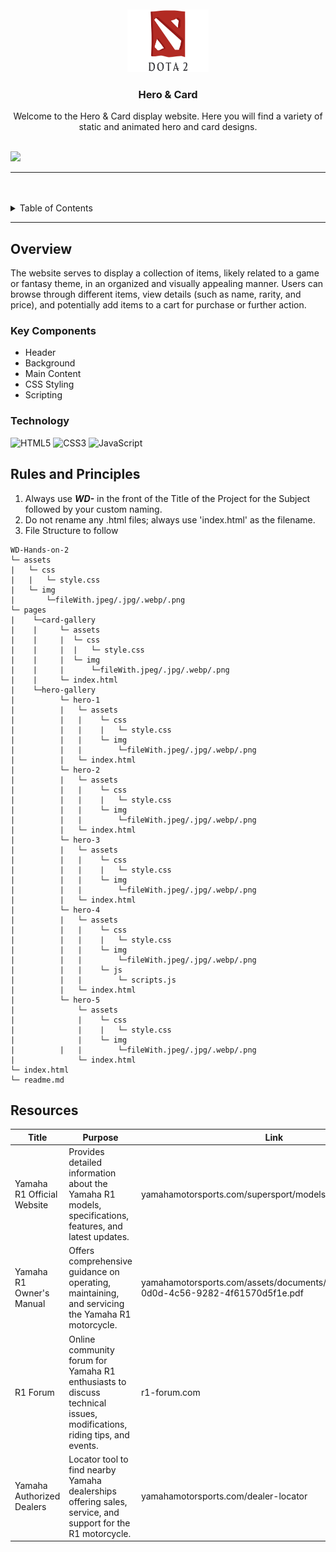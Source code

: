 <a name="readme-top">

<br/>

<br />
<div align="center">
  <a href="https://github.com/urfavbatman/">
  <!-- TODO: If you want to add logo or banner you can add it here -->
    <img src="/assets/img/Dota-2-Logo.png" alt="dota2" width="130" height="100">
  </a>
<!-- TODO: Change Title to the name of the title of your Project -->
  <h3 align="center">Hero & Card</h3>
</div>
<!-- TODO: Make a short description -->
<div align="center">
 Welcome to the Hero & Card display website. Here you will find a variety of static and animated hero and card designs.
</div>

<br />

<!-- TODO: Change the zyx-0314 into your github username  -->
<!-- TODO: Change the WD-Template-Project into the same name of your folder -->
![](https://visit-counter.vercel.app/counter.png?page=urfavbatman/WD-Hands-on-2)

---

<br />
<br />

<!-- TODO: If you want to add more layers for your readme -->
<details>
  <summary>Table of Contents</summary>
  <ol>
    <li>
      <a href="#overview">Overview</a>
      <ol>
        <li>
          <a href="#key-components">Key Components</a>
        </li>
        <li>
          <a href="#technology">Technology</a>
        </li>
      </ol>
    </li>
    <li>
      <a href="#rules-and-principles">Rules and Principles</a>
    </li>
    <li>
      <a href="#resources">Resources</a>
    </li>
  </ol>
</details>

---

## Overview

<!-- TODO: To be changed -->
<!-- The following are just sample -->

The website serves to display a collection of items, likely related to a game or fantasy theme, in an organized and visually appealing manner. Users can browse through different items, view details (such as name, rarity, and price), and potentially add items to a cart for purchase or further action.


### Key Components
<!-- TODO: List of Key Components -->
<!-- The following are just sample -->
- Header
- Background
- Main Content
- CSS Styling
- Scripting

### Technology
<!-- TODO: List of Technology Used -->
![HTML5](https://img.shields.io/badge/HTML-E34F26?style=for-the-badge&logo=html5&logoColor=white)
![CSS3](https://img.shields.io/badge/CSS-1572B6?style=for-the-badge&logo=css3&logoColor=white)
![JavaScript](https://img.shields.io/badge/JavaScript-F7DF1E?style=for-the-badge&logo=javascript&logoColor=white)

## Rules and Principles
1. Always use ***WD-*** in the front of the Title of the Project for the Subject followed by your custom naming.
2. Do not rename any .html files; always use 'index.html' as the filename.
3. File Structure to follow

```
WD-Hands-on-2
└─ assets
|   └─ css
|   |   └─ style.css
|   └─ img
|       └─fileWith.jpeg/.jpg/.webp/.png    
└─ pages
|    └─card-gallery
|    |     └─ assets
|    |     |  └─ css
|    |     |  |   └─ style.css
|    |     |  └─ img
|    |     |      └─fileWith.jpeg/.jpg/.webp/.png
|    |     └─ index.html
|    └─hero-gallery
|          └─ hero-1
|          |   └─ assets
|          |   |    └─ css
|          |   |    |   └─ style.css
|          |   |    └─ img
|          |   |        └─fileWith.jpeg/.jpg/.webp/.png
|          |   └─ index.html
|          └─ hero-2
|          |   └─ assets
|          |   |    └─ css
|          |   |    |   └─ style.css
|          |   |    └─ img
|          |   |        └─fileWith.jpeg/.jpg/.webp/.png
|          |   └─ index.html
|          └─ hero-3
|          |   └─ assets
|          |   |    └─ css
|          |   |    |   └─ style.css
|          |   |    └─ img
|          |   |        └─fileWith.jpeg/.jpg/.webp/.png
|          |   └─ index.html
|          └─ hero-4
|          |   └─ assets
|          |   |    └─ css
|          |   |    |   └─ style.css
|          |   |    └─ img
|          |   |        └─fileWith.jpeg/.jpg/.webp/.png
|          |   |    └─ js
|          |   |        └─ scripts.js
|          |   └─ index.html
|          └─ hero-5
|              └─ assets
|              |    └─ css
|              |    |   └─ style.css
|              |    └─ img
|          |   |        └─fileWith.jpeg/.jpg/.webp/.png
|              └─ index.html
└─ index.html
└─ readme.md
```

## Resources

<!-- TODO: Add References -->
| Title | Purpose | Link |
|-|-|-|
| Yamaha R1 Official Website | Provides detailed information about the Yamaha R1 models, specifications, features, and latest updates. | yamahamotorsports.com/supersport/models/yzf-r1 |
| Yamaha R1 Owner's Manual | Offers comprehensive guidance on operating, maintaining, and servicing the Yamaha R1 motorcycle. | yamahamotorsports.com/assets/documents/product/f4f690c5-0d0d-4c56-9282-4f61570d5f1e.pdf |
| R1 Forum | Online community forum for Yamaha R1 enthusiasts to discuss technical issues, modifications, riding tips, and events. | r1-forum.com |
| Yamaha Authorized Dealers | Locator tool to find nearby Yamaha dealerships offering sales, service, and support for the R1 motorcycle. | yamahamotorsports.com/dealer-locator |